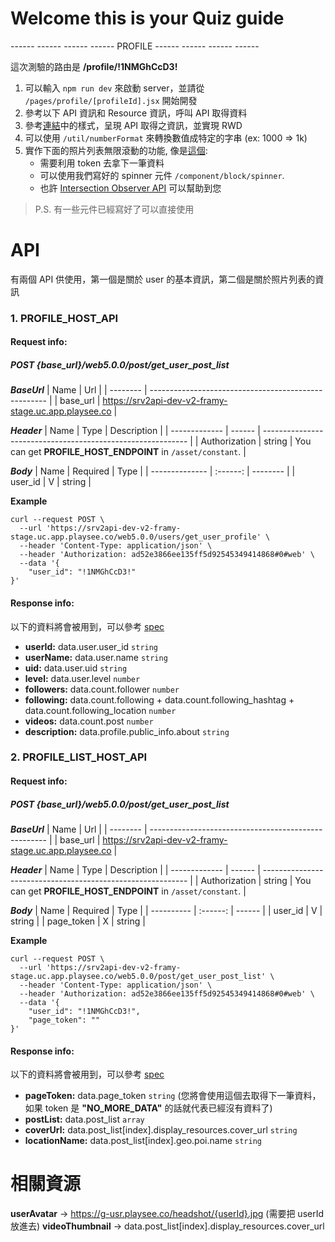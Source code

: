 # Welcome this is your Quiz guide

------ ------ ------ ------ PROFILE ------ ------ ------ ------

這次測驗的路由是 **/profile/!1NMGhCcD3!**

1. 可以輸入 `npm run dev` 來啟動 server，並請從 `/pages/profile/[profileId].jsx` 開始開發
2. 參考以下 API 資訊和 Resource 資訊，呼叫 API 取得資料
3. 參考[連結](https://www.figma.com/file/WrUZc59Z3arDWynIQqUaXI/Front-end-profile?node-id=2%3A3)中的樣式，呈現 API 取得之資訊，並實現 RWD
4. 可以使用 `/util/numberFormat` 來轉換數值成特定的字串 (ex: 1000 => 1k)
5. 實作下面的照片列表無限滾動的功能, 像是[這個](https://scrollmagic.io/examples/advanced/infinite_scrolling.html):
   - 需要利用 token 去拿下一筆資料
   - 可以使用我們寫好的 spinner 元件 `/component/block/spinner`.
   - 也許 [Intersection Observer API](https://developer.mozilla.org/en-US/docs/Web/API/Intersection_Observer_API) 可以幫助到您

> P.S. 有一些元件已經寫好了可以直接使用

# API

有兩個 API 供使用，第一個是關於 user 的基本資訊，第二個是關於照片列表的資訊

### 1. PROFILE_HOST_API

#### Request info:

##### POST {base_url}/web5.0.0/post/get_user_post_list

**_BaseUrl_**
| Name | Url |
| -------- | ---------------------------------------------------- |
| base_url | https://srv2api-dev-v2-framy-stage.uc.app.playsee.co |

**_Header_**
| Name | Type | Description |
| ------------- | ------ | ----------------------------------------------------------- |
| Authorization | string | You can get **PROFILE_HOST_ENDPOINT** in `/asset/constant`. |

**_Body_**
| Name | Required | Type |
| -------------- | :------: | -------- |
| user_id | V | string |

**Example**

```
curl --request POST \
  --url 'https://srv2api-dev-v2-framy-stage.uc.app.playsee.co/web5.0.0/users/get_user_profile' \
  --header 'Content-Type: application/json' \
  --header 'Authorization: ad52e3866ee135ff5d92545349414868#0#web' \
  --data '{
	"user_id": "!1NMGhCcD3!"
}'
```

#### Response info:

以下的資料將會被用到，可以參考 [spec](https://www.figma.com/file/WrUZc59Z3arDWynIQqUaXI/Front-end-profile?node-id=2%3A3)

- **userId:** data.user.user_id `string`
- **userName:** data.user.name `string`
- **uid:** data.user.uid `string`
- **level:** data.user.level `number`
- **followers:** data.count.follower `number`
- **following:** data.count.following + data.count.following_hashtag + data.count.following_location `number`
- **videos:** data.count.post `number`
- **description:** data.profile.public_info.about `string`

### 2. PROFILE_LIST_HOST_API

#### Request info:

##### POST {base_url}/web5.0.0/post/get_user_post_list

**_BaseUrl_**
| Name | Url |
| -------- | ---------------------------------------------------- |
| base_url | https://srv2api-dev-v2-framy-stage.uc.app.playsee.co |

**_Header_**
| Name | Type | Description |
| ------------- | ------ | ----------------------------------------------------------- |
| Authorization | string | You can get **PROFILE_HOST_ENDPOINT** in `/asset/constant`. |

**_Body_**
| Name | Required | Type |
| ---------- | :------: | ------ |
| user_id | V | string |
| page_token | X | string |

**Example**

```
curl --request POST \
  --url 'https://srv2api-dev-v2-framy-stage.uc.app.playsee.co/web5.0.0/post/get_user_post_list' \
  --header 'Content-Type: application/json' \
  --header 'Authorization: ad52e3866ee135ff5d92545349414868#0#web' \
  --data '{
    "user_id": "!1NMGhCcD3!",
    "page_token": ""
}'
```

#### Response info:

以下的資料將會被用到，可以參考 [spec](https://www.figma.com/file/WrUZc59Z3arDWynIQqUaXI/Front-end-profile?node-id=2%3A3)

- **pageToken:** data.page_token `string` (您將會使用這個去取得下一筆資料，如果 token 是 **"NO_MORE_DATA"** 的話就代表已經沒有資料了)
- **postList:** data.post_list `array`
- **coverUrl:** data.post_list[index].display_resources.cover_url `string`
- **locationName:** data.post_list[index].geo.poi.name `string`

# 相關資源

**userAvatar** -> https://g-usr.playsee.co/headshot/{userId}.jpg (需要把 userId 放進去)
**videoThumbnail** -> data.post_list[index].display_resources.cover_url
